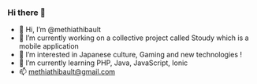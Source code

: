 ### Hi there 👋
 - 👋 Hi, I’m @methiathibault
 - 🔭 I’m currently working on a collective project called Stoudy which is a mobile application
 - 👀 I’m interested in Japanese culture, Gaming and new technologies !
 - 🌱 I’m currently learning PHP, Java, JavaScript, Ionic
 - 📫 methiathibault@gmail.com
<!--
**methiathibault/methiathibault** is a ✨ _special_ ✨ repository because its `README.md` (this file) appears on your GitHub profile.

Here are some ideas to get you started:

- 🔭 I’m currently working on ...
- 🌱 I’m currently learning ...
- 👯 I’m looking to collaborate on ...
- 🤔 I’m looking for help with ...
- 💬 Ask me about ...
- 📫 How to reach me: ...
- 😄 Pronouns: ...
- ⚡ Fun fact: ...
-->
